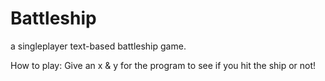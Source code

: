 # Battleship
a singleplayer text-based battleship game.

How to play: 
Give an x & y for the program to see if you hit the ship or not!


